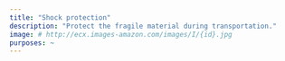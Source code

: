 ```yaml
---
title: "Shock protection"
description: "Protect the fragile material during transportation."
image: # http://ecx.images-amazon.com/images/I/{id}.jpg
purposes: ~
---
```

